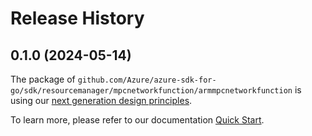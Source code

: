 # Release History

## 0.1.0 (2024-05-14)

The package of `github.com/Azure/azure-sdk-for-go/sdk/resourcemanager/mpcnetworkfunction/armmpcnetworkfunction` is using our [next generation design principles](https://azure.github.io/azure-sdk/general_introduction.html).

To learn more, please refer to our documentation [Quick Start](https://aka.ms/azsdk/go/mgmt).